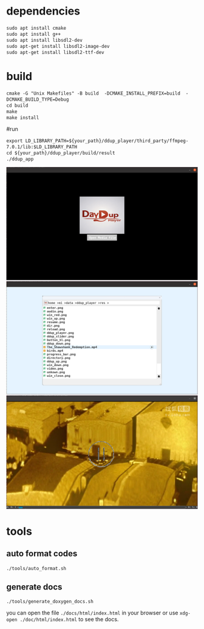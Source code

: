 # dependencies
```
sudo apt install cmake
sudo apt install g++
sudo apt install libsdl2-dev
sudo apt-get install libsdl2-image-dev
sudo apt-get install libsdl2-ttf-dev
```

# build
```
cmake -G "Unix Makefiles" -B build  -DCMAKE_INSTALL_PREFIX=build  -DCMAKE_BUILD_TYPE=Debug
cd build
make
make install
```

#run
```
export LD_LIBRARY_PATH=${your_path}/ddup_player/third_party/ffmpeg-7.0.1/lib:$LD_LIBRARY_PATH
cd ${your_path}/ddup_player/build/result
./ddup_app
```

![open](./logo_page.png)
![select](./start_page.png "click play button to play media file")
![play](./player1.png "playback controls")



# tools 
## auto format codes
  ```
  ./tools/auto_format.sh
  ```
## generate docs
  ```
  ./tools/generate_doxygen_docs.sh
  ```
  you can open the file `./docs/html/index.html` in your browser or use `xdg-open ./doc/html/index.html` to see the docs.



